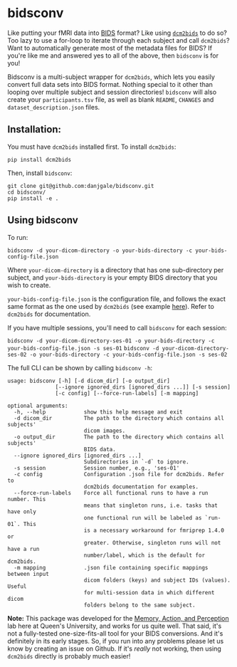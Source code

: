 # bidsconv

Like putting your fMRI data into [BIDS](https://bids.neuroimaging.io/) format? Like using [`dcm2bids`](https://cbedetti.github.io/Dcm2Bids/) to do so? Too lazy to use a for-loop to iterate through each subject and call `dcm2bids`? Want to automatically generate most of the metadata files for BIDS? If you're like me and answered yes to all of the above, then `bidsconv` is for you!

Bidsconv is a multi-subject wrapper for `dcm2bids`, which lets you easily convert full data sets into BIDS format. Nothing special to it other than looping over multiple subject and session directories! `bidsconv` will also create your `participants.tsv` file, as well as blank `README`, `CHANGES` and `dataset_description.json` files.  

## Installation:

You must have `dcm2bids` installed first. To install `dcm2bids`:

`pip install dcm2bids`

Then, install `bidsconv`:

```
git clone git@github.com:danjgale/bidsconv.git
cd bidsconv/
pip install -e .
```

## Using bidsconv

To run:

`bidsconv -d your-dicom-directory -o your-bids-directory -c your-bids-config-file.json`

Where `your-dicom-directory` is a directory that has one sub-directory per subject, and `your-bids-directory` is your empty BIDS directory that you wish to create.  

`your-bids-config-file.json` is the configuration file, and follows the exact same format as the one used by `dcm2bids` (see example [here](https://github.com/cbedetti/Dcm2Bids/blob/master/example/config.json)). Refer to `dcm2bids` for documentation.

If you have multiple sessions, you'll need to call `bidsconv` for each session:

`bidsconv -d your-dicom-directory-ses-01 -o your-bids-directory -c your-bids-config-file.json -s ses-01`
`bidsconv -d your-dicom-directory-ses-02 -o your-bids-directory -c your-bids-config-file.json -s ses-02`

The full CLI can be shown by calling `bidsconv -h`:

```
usage: bidsconv [-h] [-d dicom_dir] [-o output_dir]
               [--ignore ignored_dirs [ignored_dirs ...]] [-s session]
               [-c config] [--force-run-labels] [-m mapping]

optional arguments:
  -h, --help            show this help message and exit
  -d dicom_dir          The path to the directory which contains all subjects'
                        dicom images.
  -o output_dir         The path to the directory which contains all subjects'
                        BIDS data.
  --ignore ignored_dirs [ignored_dirs ...]
                        Subdirectories in `-d` to ignore.
  -s session            Session number, e.g., 'ses-01'
  -c config             Configuration .json file for dcm2bids. Refer to
                        dcm2bids documentation for examples.
  --force-run-labels    Force all functional runs to have a run number. This
                        means that singleton runs, i.e. tasks that have only
                        one functional run will be labeled as `run-01`. This
                        is a necessary workaround for fmriprep 1.4.0 or
                        greater. Otherwise, singleton runs will not have a run
                        number/label, which is the default for dcm2bids.
  -m mapping            .json file containing specific mappings between input
                        dicom folders (keys) and subject IDs (values). Useful
                        for multi-session data in which different dicom
                        folders belong to the same subject.

```

**Note:** This package was developed for the [Memory, Action, and Perception](http://www.gallivanmaplab.com/home) lab here at Queen's University, and works for us quite well. That said, it's not a fully-tested one-size-fits-all tool for your BIDS conversions. And it's definitely in its early stages. So, if you run into any problems please let us know by creating an issue on Github. If it's *really* not working, then using `dcm2bids` directly is probably much easier!
